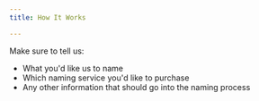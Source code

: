 ```yaml
---
title: How It Works

---
```


Make sure to tell us:

- What you'd like us to name
- Which naming service you'd like to purchase
- Any other information that should go into the naming process
